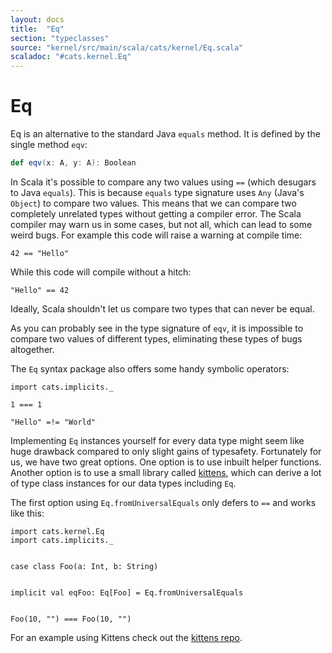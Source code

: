 ```yaml
---
layout: docs
title:  "Eq"
section: "typeclasses"
source: "kernel/src/main/scala/cats/kernel/Eq.scala"
scaladoc: "#cats.kernel.Eq"
---
```


# Eq

Eq is an alternative to the standard Java `equals` method.
It is defined by the single method `eqv`:

```scala
def eqv(x: A, y: A): Boolean
```

In Scala it's possible to compare any two values using `==` (which desugars to Java `equals`).
This is because `equals` type signature uses `Any` (Java's `Object`) to compare two values.
This means that we can compare two completely unrelated types without getting a compiler error.
The Scala compiler may warn us in some cases, but not all, which can lead to some weird bugs.
For example this code will raise a warning at compile time:


```tut:book:fail
42 == "Hello"
```

While this code will compile without a hitch:

```tut:book
"Hello" == 42
```

Ideally, Scala shouldn't let us compare two types that can never be equal.

As you can probably see in the type signature of `eqv`, it is impossible to compare two values of different types,
eliminating these types of bugs altogether.

The `Eq` syntax package also offers some handy symbolic operators:

```tut:book
import cats.implicits._

1 === 1

"Hello" =!= "World"
```

Implementing `Eq` instances yourself for every data type might seem like huge drawback compared to only slight gains of typesafety.
Fortunately for us, we have two great options. One option is to use inbuilt helper functions.
Another option is to use a small library called [kittens](https://github.com/milessabin/kittens), which can derive a lot of type class instances for our data types including `Eq`.

The first option using `Eq.fromUniversalEquals` only defers to `==` and works like this:

```tut:book
import cats.kernel.Eq
import cats.implicits._


case class Foo(a: Int, b: String)


implicit val eqFoo: Eq[Foo] = Eq.fromUniversalEquals


Foo(10, "") === Foo(10, "")
```


For an example using Kittens check out the [kittens repo](https://github.com/milessabin/kittens).
